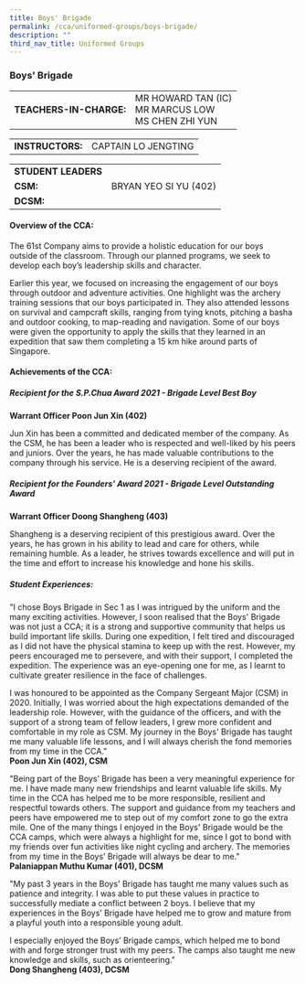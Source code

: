 ```yaml
---
title: Boys' Brigade
permalink: /cca/uniformed-groups/boys-brigade/
description: ""
third_nav_title: Uniformed Groups
---
```

### Boys' Brigade

|  	|  	|
|---	|---	|
| **TEACHERS-IN-CHARGE:** 	| MR HOWARD TAN (IC)<br>MR MARCUS LOW<br>MS CHEN ZHI YUN 	|

|  	|  	|
|---	|---	|
| **INSTRUCTORS:** 	| CAPTAIN LO JENGTING 	|

|  	|  	|
|---	|---	|
| **STUDENT LEADERS** 	|  	|
| **CSM:** 	| BRYAN YEO SI YU (402) 	|
| **DCSM:** 	|  	|

#### Overview of the CCA: 

The 61st Company aims to provide a holistic education for our boys outside of the classroom. Through our planned programs, we seek to develop each boy’s leadership skills and character. 

  

Earlier this year, we focused on increasing the engagement of our boys through outdoor and adventure activities. One highlight was the archery training sessions that our boys participated in. They also attended lessons on survival and campcraft skills, ranging from tying knots, pitching a basha and outdoor cooking, to map-reading and navigation. Some of our boys were given the opportunity to apply the skills that they learned in an expedition that saw them completing a 15 km hike around parts of Singapore.

  

#### Achievements of the CCA:

##### Recipient for the S.P.Chua Award 2021 - Brigade Level Best Boy

**Warrant Officer Poon Jun Xin (402)**

Jun Xin has been a committed and dedicated member of the company. As the CSM, he has been a leader who is respected and well-liked by his peers and juniors. Over the years, he has made valuable contributions to the company through his service. He is a deserving recipient of the award.

##### Recipient for the Founders' Award 2021 - Brigade Level Outstanding Award

**Warrant Officer Doong Shangheng (403)**

Shangheng is a deserving recipient of this prestigious award. Over the years, he has grown in his ability to lead and care for others, while remaining humble. As a leader, he strives towards excellence and will put in the time and effort to increase his knowledge and hone his skills.

##### Student Experiences:

"I chose Boys Brigade in Sec 1 as I was intrigued by the uniform and the many exciting activities. However, I soon realised that the Boys' Brigade was not just a CCA; it is a strong and supportive community that helps us build important life skills. During one expedition, I felt tired and discouraged as I did not have the physical stamina to keep up with the rest. However, my peers encouraged me to persevere, and with their support, I completed the expedition. The experience was an eye-opening one for me, as I learnt to cultivate greater resilience in the face of challenges.

I was honoured to be appointed as the Company Sergeant Major (CSM) in 2020. Initially, I was worried about the high expectations demanded of the leadership role. However, with the guidance of the officers, and with the support of a strong team of fellow leaders, I grew more confident and comfortable in my role as CSM. My journey in the Boys' Brigade has taught me many valuable life lessons, and I will always cherish the fond memories from my time in the CCA."
<br>**Poon Jun Xin (402), CSM**

  

"Being part of the Boys’ Brigade has been a very meaningful experience for me. I have made many new friendships and learnt valuable life skills. My time in the CCA has helped me to be more responsible, resilient and respectful towards others. The support and guidance from my teachers and peers have empowered me to step out of my comfort zone to go the extra mile. One of the many things I enjoyed in the Boys' Brigade would be the CCA camps, which were always a highlight for me, since I got to bond with my friends over fun activities like night cycling and archery. The memories from my time in the Boys’ Brigade will always be dear to me."
<br> **Palaniappan Muthu Kumar (401), DCSM**

  

"My past 3 years in the Boys' Brigade has taught me many values such as patience and integrity. I was able to put these values in practice to successfully mediate a conflict between 2 boys. I believe that my experiences in the Boys’ Brigade have helped me to grow and mature from a playful youth into a responsible young adult. 

  

I especially enjoyed the Boys’ Brigade camps, which helped me to bond with and forge stronger trust with my peers. The camps also taught me new knowledge and skills, such as orienteering." 
<br> **Dong Shangheng (403), DCSM**